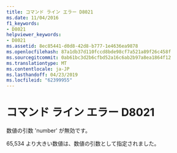 ```yaml
---
title: コマンド ライン エラー D8021
ms.date: 11/04/2016
f1_keywords:
- D8021
helpviewer_keywords:
- D8021
ms.assetid: 8ec85441-d0d8-42d8-b777-1e4636ea9878
ms.openlocfilehash: 87a1db37d110fccd8bde98cf7a521a89f26c458f
ms.sourcegitcommit: 0ab61bc3d2b6cfbd52a16c6ab2b97a8ea1864f12
ms.translationtype: MT
ms.contentlocale: ja-JP
ms.lasthandoff: 04/23/2019
ms.locfileid: "62399955"
---
```

# <a name="command-line-error-d8021"></a>コマンド ライン エラー D8021

数値の引数 'number' が無効です。

65,534 より大きい数値は、数値の引数として指定されました。